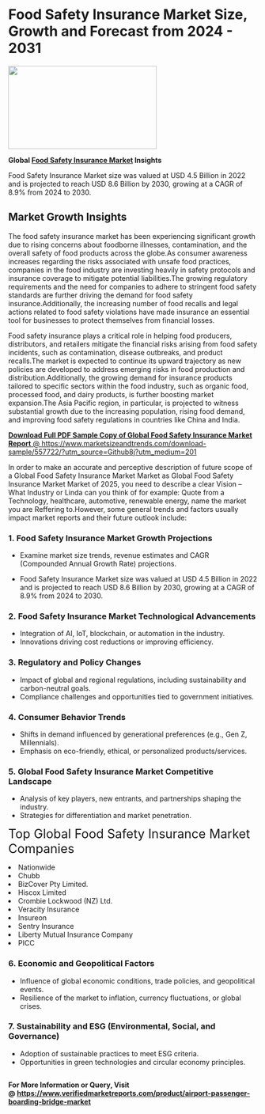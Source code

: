 <H1>Food Safety Insurance Market Size, Growth and Forecast from 2024 - 2031</H1><img class="aligncenter size-medium wp-image-584254" src="https://thirdeyenews.in/wp-content/uploads/2024/09/Global-Market-Research-300x168.jpeg" alt="" width="300" height="168" /><p><strong>Global&nbsp;<a href="https://www.marketsizeandtrends.com/download-sample/557722/?utm_source=Github8j?utm_medium=201">Food Safety Insurance Market</a> Insights</strong></p><p>Food Safety Insurance Market size was valued at USD 4.5 Billion in 2022 and is projected to reach USD 8.6 Billion by 2030, growing at a CAGR of 8.9% from 2024 to 2030.</p><p><h2>Market Growth Insights</h2> <p>The food safety insurance market has been experiencing significant growth due to rising concerns about foodborne illnesses, contamination, and the overall safety of food products across the globe.As consumer awareness increases regarding the risks associated with unsafe food practices, companies in the food industry are investing heavily in safety protocols and insurance coverage to mitigate potential liabilities.The growing regulatory requirements and the need for companies to adhere to stringent food safety standards are further driving the demand for food safety insurance.Additionally, the increasing number of food recalls and legal actions related to food safety violations have made insurance an essential tool for businesses to protect themselves from financial losses.</p> <p><a href="#"></a></p> <p>Food safety insurance plays a critical role in helping food producers, distributors, and retailers mitigate the financial risks arising from food safety incidents, such as contamination, disease outbreaks, and product recalls.The market is expected to continue its upward trajectory as new policies are developed to address emerging risks in food production and distribution.Additionally, the growing demand for insurance products tailored to specific sectors within the food industry, such as organic food, processed food, and dairy products, is further boosting market expansion.The Asia Pacific region, in particular, is projected to witness substantial growth due to the increasing population, rising food demand, and improving food safety regulations in countries like China and India.</p> <p><a href="#"></p><p><span class=""><strong>Download Full PDF Sample Copy of Global Food Safety Insurance Market Report</strong> @ <a href="https://www.marketsizeandtrends.com/download-sample/557722/?utm_source=Github8j?utm_medium=201" target="_blank">https://www.marketsizeandtrends.com/download-sample/557722/?utm_source=Github8j?utm_medium=201</a></span></p><p>In order to make an accurate and perceptive description of future scope of a Global&nbsp;Food Safety Insurance Market Market as Global&nbsp;Food Safety Insurance Market Market of 2025, you need to describe a clear Vision &ndash; What Industry or Linda can you think of for example: Quote from a Technology, healthcare, automotive, renewable energy, name the market you are Reffering to.However, some general trends and factors usually impact market reports and their future outlook include:</p><h3>1.&nbsp;<strong>Food Safety Insurance Market Growth Projections</strong></h3><ul><li>Examine market size trends, revenue estimates and CAGR (Compounded Annual Growth Rate) projections.</li><li><p>Food Safety Insurance Market size was valued at USD 4.5 Billion in 2022 and is projected to reach USD 8.6 Billion by 2030, growing at a CAGR of 8.9% from 2024 to 2030.</p></li></ul><h3>2.&nbsp;<strong>Food Safety Insurance Market Technological Advancements</strong></h3><ul><li>Integration of AI, IoT, blockchain, or automation in the industry.</li><li>Innovations driving cost reductions or improving efficiency.</li></ul><h3>3.&nbsp;<strong>Regulatory and Policy Changes</strong></h3><ul><li>Impact of global and regional regulations, including sustainability and carbon-neutral goals.</li><li>Compliance challenges and opportunities tied to government initiatives.</li></ul><h3>4.&nbsp;<strong>Consumer Behavior Trends</strong></h3><ul><li>Shifts in demand influenced by generational preferences (e.g., Gen Z, Millennials).</li><li>Emphasis on eco-friendly, ethical, or personalized products/services.</li></ul><h3>5.&nbsp;<strong>Global Food Safety Insurance Market Competitive Landscape</strong></h3><ul><li>Analysis of key players, new entrants, and partnerships shaping the industry.</li><li>Strategies for differentiation and market penetration.</li></ul><p data-pm-slice="1 1 []"><span style="color: inherit; font-family: inherit; font-size: 25px;">Top Global Food Safety Insurance Market Companies</span></p><div class="" data-test-id=""><p><li>Nationwide</li><li> Chubb</li><li> BizCover Pty Limited.</li><li> Hiscox Limited</li><li> Crombie Lockwood (NZ) Ltd.</li><li> Veracity Insurance</li><li> Insureon</li><li> Sentry Insurance</li><li> Liberty Mutual Insurance Company</li><li> PICC</li></p></div><h3>6.&nbsp;<strong>Economic and Geopolitical Factors</strong></h3><ul><li>Influence of global economic conditions, trade policies, and geopolitical events.</li><li>Resilience of the market to inflation, currency fluctuations, or global crises.</li></ul><h3>7.&nbsp;<strong>Sustainability and ESG (Environmental, Social, and Governance)</strong></h3><ul><li>Adoption of sustainable practices to meet ESG criteria.</li><li>Opportunities in green technologies and circular economy principles.</li></ul><h2><strong style="font-size: 14px;">For More Information or Query, Visit @&nbsp;</strong><a style="background-color: #ffffff; font-size: 14px;" href="https://www.marketsizeandtrends.com/report/food-safety-insurance-market/" target="_blank">https://www.verifiedmarketreports.com/product/airport-passenger-boarding-bridge-market</a></h2>